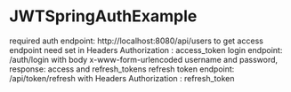 # JWTSpringAuthExample

required auth endpoint: http://localhost:8080/api/users to get access endpoint need set in Headers Authorization : access_token 
login endpoint: /auth/login with body x-www-form-urlencoded username and password, response: access and refresh_tokens
refresh token endpoint: /api/token/refresh with Headers Authorization : refresh_token
